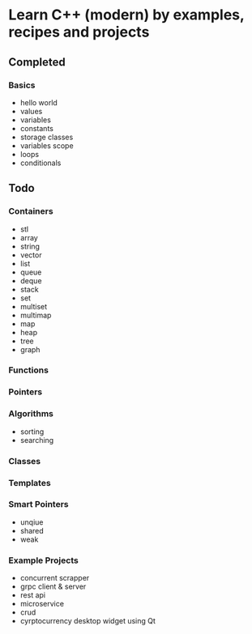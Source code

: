 
# Learn C++ (modern) by examples, recipes and projects

## Completed

### Basics
- hello world
- values
- variables
- constants
- storage classes
- variables scope
- loops
- conditionals


## Todo

### Containers

- stl
- array
- string
- vector
- list
- queue
- deque
- stack
- set
- multiset
- multimap
- map
- heap
- tree
- graph


### Functions


### Pointers


### Algorithms

- sorting
- searching

### Classes

### Templates

### Smart Pointers

- unqiue
- shared
- weak


### Example Projects

- concurrent scrapper
- grpc client & server
- rest api
- microservice
- crud
- cyrptocurrency desktop widget using Qt



